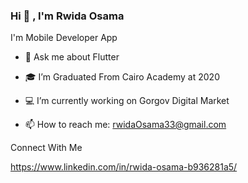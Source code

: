 ### Hi 👋 , I'm Rwida Osama

I'm Mobile Developer App

- 💬 Ask me about Flutter

- 🎓 I’m Graduated From Cairo Academy at 2020
- 💻 I’m currently working on Gorgov Digital Market

- 📫 How to reach me: rwidaOsama33@gmail.com

Connect With Me 

https://www.linkedin.com/in/rwida-osama-b936281a5/
